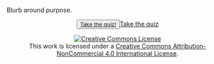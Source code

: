 Blurb around purpose.

<center><button type="button" class="btn btn-secondary"><a href="story.html">Take the quiz!<a/></button></center)

[Take the quiz](https://griffithunilibrary.github.io/digital-dexterity/stor.html)


<p></p>

<a rel="license" href="http://creativecommons.org/licenses/by-nc/4.0/"><img alt="Creative Commons License" style="border-width:0" src="https://i.creativecommons.org/l/by-nc/4.0/88x31.png" /></a><br />This work is licensed under a <a rel="license" href="http://creativecommons.org/licenses/by-nc/4.0/">Creative Commons Attribution-NonCommercial 4.0 International License</a>.



